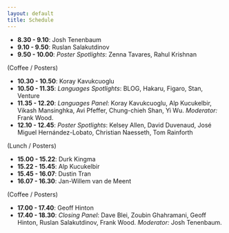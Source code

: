 ```yaml
---
layout: default
title: Schedule
---
```


- **8.30 - 9.10**: Josh Tenenbaum
- **9.10 - 9.50**: Ruslan Salakutdinov 
- **9.50 - 10.00**: *Poster Spotlights*: Zenna Tavares, Rahul Krishnan

(Coffee / Posters)

- **10.30 - 10.50**:  Koray Kavukcuoglu
- **10.50 - 11.35**: *Languages Spotlights*: BLOG, Hakaru, Figaro, Stan, Venture
- **11.35 - 12.20**: *Languages Panel*: Koray Kavukcuoglu, Alp Kucukelbir, Vikash Mansinghka, Avi Pfeffer, Chung-chieh Shan, Yi Wu. *Moderator:* Frank Wood.
- **12.10 - 12.45**: *Poster Spotlights*: Kelsey Allen, David Duvenaud, José Miguel Hernández-Lobato, Christian Naesseth, Tom Rainforth

(Lunch / Posters)

- **15.00 - 15.22**: Durk Kingma
- **15.22 - 15.45**: Alp Kucukelbir
- **15.45 - 16.07**: Dustin Tran
- **16.07 - 16.30**: Jan-Willem van de Meent

(Coffee / Posters)

- **17.00 - 17.40**: Geoff Hinton
- **17.40 - 18.30**: *Closing Panel*: Dave Blei, Zoubin Ghahramani, Geoff Hinton, Ruslan Salakutdinov, Frank Wood. *Moderator:* Josh Tenenbaum.


